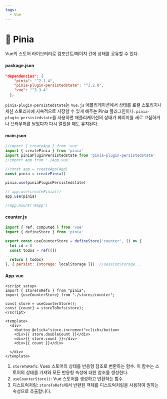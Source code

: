 ```yaml
---
tags:
  - Vue
---
```


# :pineapple: Pinia 

Vue의 스토어 라이브러리로 컴포넌트/페이지 간에 상태를 공유할 수 있다.

#### package.json

```json
"dependencies": {
    "pinia": "^2.1.4",
    "pinia-plugin-persistedstate": "^3.2.0",
    "vue": "^3.3.4"
  },
```

`pinia-plugin-persistedstate`는 `Vue.js` 애플리케이션에서 상태를 로컬 스토리지나 세션 스토리지에 지속적으로 저장할 수 있게 해주는 Pinia 플러그인이다. `pinia-plugin-persistedstate`를 사용하면 애플리케이션의 상태가 페이지를 새로 고침하거나 브라우저를 닫았다가 다시 열었을 때도 유지된다.

#### main.json

```js
//import { createApp } from 'vue'
import { createPinia } from 'pinia'
import piniaPluginPersistedstate from 'pinia-plugin-persistedstate'
//import App from './App.vue'

//const app = createApp(App)
const pinia = createPinia()

pinia.use(piniaPluginPersistedstate)

// app.use(createPinia())
app.use(pinia)

//app.mount('#app')

```

#### counter.js

```js
import { ref, computed } from 'vue'
import { defineStore } from 'pinia'

export const useCounterStore = defineStore('counter', () => {
  let id = 0
  const todos = ref([])
...
  return { todos}
}, { persist: {storage: localStorage }})  //sessionStorage...

```

#### App.vue

```vue
<script setup>
import { storeToRefs } from "pinia";
import {useCounterStore} from "./stores/counter";

const store = useCounterStore();
const {count} = storeToRefs(store);
</script>

<template>
  <div>
    <button @click="store.increment">click</button>
    <div>{{ store.doubleCount }}</div>
    <div>{{ store.count }}</div>
    <div>{{ count }}</div>
    
  </div>
</template>
```

1. `storeToRefs`: Vuex 스토어의 상태를 반응형 참조로 변환하는 함수. 이 함수는 스토어의 상태를 가져와 모든 반응형 속성에 대한 참조를 생성한다.
2. `useCounterStore()`: Vue 스토어를 생성하고 반환하는 함수
3. 디스트럭처링: `storeToRefs`에서 반환된 객체를 디스트럭처링을 사용하여 원하는 속성으로 추출합니다.
